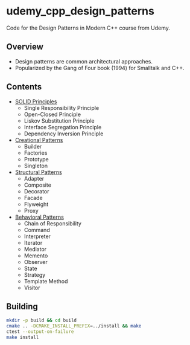 # udemy_cpp_design_patterns

Code for the Design Patterns in Modern C++ course from Udemy.

## Overview

- Design patterns are common architectural approaches.
- Popularized by the Gang of Four book (1994) for Smalltalk and C++.

## Contents

+ [SOLID Principles](SOLID/README.md)
  - Single Responsibility Principle
  - Open-Closed Principle
  - Liskov Substitution Principle
  - Interface Segregation Principle
  - Dependency Inversion Principle
+ [Creational Patterns](creational/README.md)
  - Builder
  - Factories
  - Prototype
  - Singleton
+ [Structural Patterns](structural/README.md)
  - Adapter
  - Composite
  - Decorator
  - Facade
  - Flyweight
  - Proxy
+ [Behavioral Patterns](behavioral/README.md)
  - Chain of Responsibility
  - Command
  - Interpreter
  - Iterator
  - Mediator
  - Memento
  - Observer
  - State
  - Strategy
  - Template Method
  - Visitor
  
## Building

```bash
mkdir -p build && cd build
cmake .. -DCMAKE_INSTALL_PREFIX=../install && make
ctest --output-on-failure
make install
```
